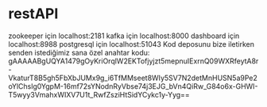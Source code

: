 # restAPI
zookeeper için localhost:2181
kafka için localhost:8000
dashboard için localhost:8988
postgresql için localhost:51043
Kod deposunu bize iletirken senden istediğimiz sana özel anahtar kodu: gAAAAABgUQYA1479gOyKriOrqlW2EKTofjyjzt5mepnuIExrnQ09WXRfeytA8r-VkaturT8B5gh5FbXbJUMx9g_i6TfMMseet8WIy5SV7N2detMnHUSN5a9Pe2oYlChslg0YgpM-16mf72sYNodnRyVbse74j3EJG_bVn4QiRw_G84o6x-GHWI-T5wyy3VmahxWIXV7U1t_RwfZsziHtSidYCykc1y-Yyg==
